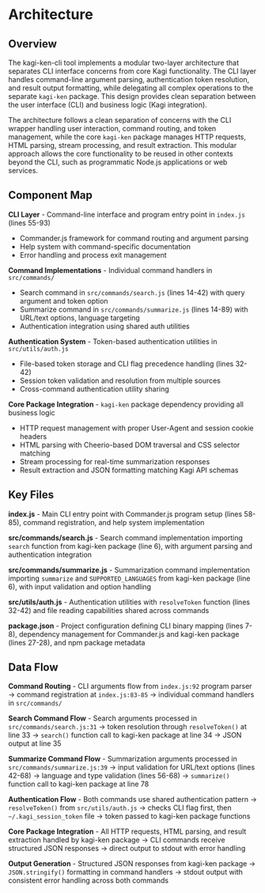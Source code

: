 <!-- Generated: 2025-08-10T16:30:29+02:00 -->

# Architecture

## Overview

The kagi-ken-cli tool implements a modular two-layer architecture that separates CLI interface concerns from core Kagi functionality. The CLI layer handles command-line argument parsing, authentication token resolution, and result output formatting, while delegating all complex operations to the separate `kagi-ken` package. This design provides clean separation between the user interface (CLI) and business logic (Kagi integration).

The architecture follows a clean separation of concerns with the CLI wrapper handling user interaction, command routing, and token management, while the core `kagi-ken` package manages HTTP requests, HTML parsing, stream processing, and result extraction. This modular approach allows the core functionality to be reused in other contexts beyond the CLI, such as programmatic Node.js applications or web services.

## Component Map

**CLI Layer** - Command-line interface and program entry point in `index.js` (lines 55-93)
- Commander.js framework for command routing and argument parsing
- Help system with command-specific documentation
- Error handling and process exit management

**Command Implementations** - Individual command handlers in `src/commands/`
- Search command in `src/commands/search.js` (lines 14-42) with query argument and token option
- Summarize command in `src/commands/summarize.js` (lines 14-89) with URL/text options, language targeting
- Authentication integration using shared auth utilities

**Authentication System** - Token-based authentication utilities in `src/utils/auth.js`
- File-based token storage and CLI flag precedence handling (lines 32-42)
- Session token validation and resolution from multiple sources
- Cross-command authentication utility sharing

**Core Package Integration** - `kagi-ken` package dependency providing all business logic
- HTTP request management with proper User-Agent and session cookie headers
- HTML parsing with Cheerio-based DOM traversal and CSS selector matching
- Stream processing for real-time summarization responses
- Result extraction and JSON formatting matching Kagi API schemas

## Key Files

**index.js** - Main CLI entry point with Commander.js program setup (lines 58-85), command registration, and help system implementation

**src/commands/search.js** - Search command implementation importing `search` function from kagi-ken package (line 6), with argument parsing and authentication integration

**src/commands/summarize.js** - Summarization command implementation importing `summarize` and `SUPPORTED_LANGUAGES` from kagi-ken package (line 6), with input validation and option handling

**src/utils/auth.js** - Authentication utilities with `resolveToken` function (lines 32-42) and file reading capabilities shared across commands

**package.json** - Project configuration defining CLI binary mapping (lines 7-8), dependency management for Commander.js and kagi-ken package (lines 27-28), and npm package metadata

## Data Flow

**Command Routing** - CLI arguments flow from `index.js:92` program parser → command registration at `index.js:83-85` → individual command handlers in `src/commands/`

**Search Command Flow** - Search arguments processed in `src/commands/search.js:31` → token resolution through `resolveToken()` at line 33 → `search()` function call to kagi-ken package at line 34 → JSON output at line 35

**Summarize Command Flow** - Summarization arguments processed in `src/commands/summarize.js:39` → input validation for URL/text options (lines 42-68) → language and type validation (lines 56-68) → `summarize()` function call to kagi-ken package at line 78

**Authentication Flow** - Both commands use shared authentication pattern → `resolveToken()` from `src/utils/auth.js` → checks CLI flag first, then `~/.kagi_session_token` file → token passed to kagi-ken package functions

**Core Package Integration** - All HTTP requests, HTML parsing, and result extraction handled by kagi-ken package → CLI commands receive structured JSON responses → direct output to stdout with error handling

**Output Generation** - Structured JSON responses from kagi-ken package → `JSON.stringify()` formatting in command handlers → stdout output with consistent error handling across both commands
